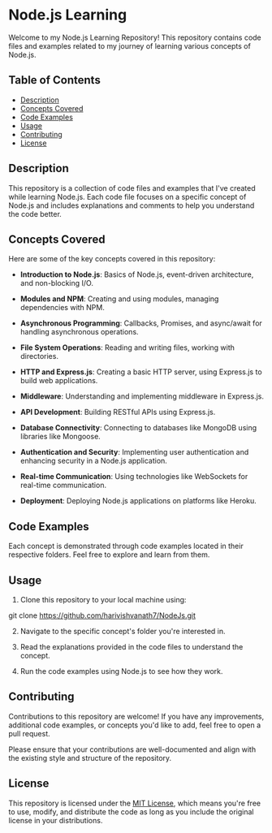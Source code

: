 # Node.js Learning

Welcome to my Node.js Learning Repository! This repository contains code files and examples related to my journey of learning various concepts of Node.js.

## Table of Contents

- [Description](#description)
- [Concepts Covered](#concepts-covered)
- [Code Examples](#code-examples)
- [Usage](#usage)
- [Contributing](#contributing)
- [License](#license)

## Description

This repository is a collection of code files and examples that I've created while learning Node.js. Each code file focuses on a specific concept of Node.js and includes explanations and comments to help you understand the code better.

## Concepts Covered

Here are some of the key concepts covered in this repository:

- **Introduction to Node.js**: Basics of Node.js, event-driven architecture, and non-blocking I/O.

- **Modules and NPM**: Creating and using modules, managing dependencies with NPM.

- **Asynchronous Programming**: Callbacks, Promises, and async/await for handling asynchronous operations.

- **File System Operations**: Reading and writing files, working with directories.

- **HTTP and Express.js**: Creating a basic HTTP server, using Express.js to build web applications.

- **Middleware**: Understanding and implementing middleware in Express.js.

- **API Development**: Building RESTful APIs using Express.js.

- **Database Connectivity**: Connecting to databases like MongoDB using libraries like Mongoose.

- **Authentication and Security**: Implementing user authentication and enhancing security in a Node.js application.

- **Real-time Communication**: Using technologies like WebSockets for real-time communication.

- **Deployment**: Deploying Node.js applications on platforms like Heroku.

## Code Examples

Each concept is demonstrated through code examples located in their respective folders. Feel free to explore and learn from them.

## Usage

1. Clone this repository to your local machine using:

git clone https://github.com/harivishvanath7/NodeJs.git


2. Navigate to the specific concept's folder you're interested in.

3. Read the explanations provided in the code files to understand the concept.

4. Run the code examples using Node.js to see how they work.

## Contributing

Contributions to this repository are welcome! If you have any improvements, additional code examples, or concepts you'd like to add, feel free to open a pull request.

Please ensure that your contributions are well-documented and align with the existing style and structure of the repository.

## License

This repository is licensed under the [MIT License](LICENSE), which means you're free to use, modify, and distribute the code as long as you include the original license in your distributions.
